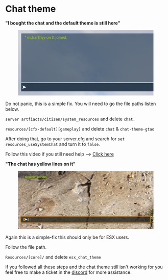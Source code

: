 # Chat theme



**"I bought the chat and the default theme is still here"**

<figure><img src="../../../.gitbook/assets/image2.png" alt=""><figcaption></figcaption></figure>

Do not panic, this is a simple fix. You will need to go the file paths listen below.

`server artfiacts/citizen/system_resources` and delete `chat.`

`resources/[cfx-default][gameplay]` and delete `chat` & `chat-theme-gtao`

After doing that, go to your server.cfg and search for `set resources_useSystemChat` and turn it to `false.`&#x20;



Follow this video if you still need help --> [Click here](https://r2.fivemanage.com/Swo6vGgMWPL7N9iV7eyMk/video/2024-09-13_21-50-46.mp4)



**"The chat has yellow lines on it"**

<figure><img src="../../../.gitbook/assets/image (1).png" alt=""><figcaption></figcaption></figure>

Again this is a simple-fix this should only be for ESX users.

Follow the file path.

`Resources/[core]/` and delete `esx_chat_theme`



If you followed all these steps and the chat theme still isn't working for you  feel free to make a ticket in the [discord](https://discord.gg/3jzknb7zq2) for more assistance.&#x20;
